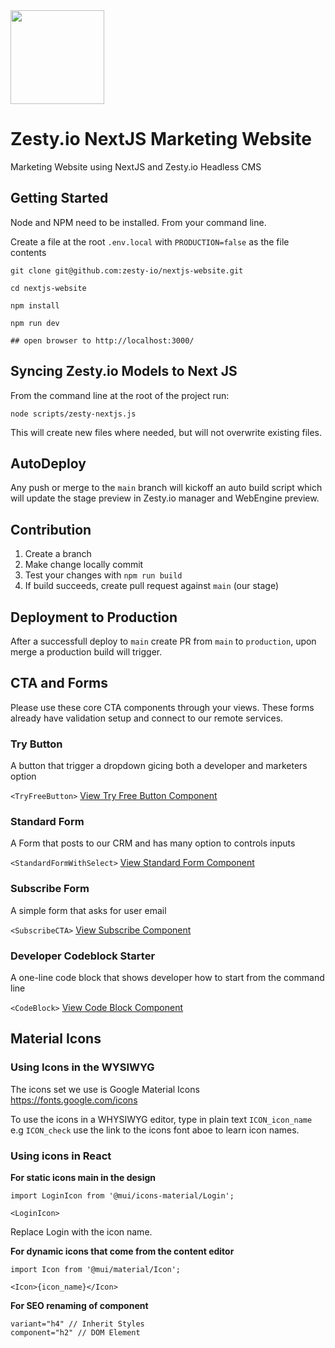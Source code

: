 <img src="https://brand.zesty.io/zesty-io-logo.svg" width="150">

# Zesty.io NextJS Marketing Website 

Marketing Website using NextJS and Zesty.io Headless CMS

## Getting Started

Node and NPM need to be installed. From your command line.

Create a file at the root `.env.local` with `PRODUCTION=false` as the file contents

```
git clone git@github.com:zesty-io/nextjs-website.git

cd nextjs-website

npm install

npm run dev

## open browser to http://localhost:3000/

```

## Syncing Zesty.io Models to Next JS

From the command line at the root of the project run:

```
node scripts/zesty-nextjs.js
```

This will create new files where needed, but will not overwrite existing files.

## AutoDeploy

Any push or merge to the `main` branch will kickoff an auto build script which will update the stage preview in Zesty.io manager and WebEngine preview.

## Contribution

1. Create a branch
2. Make change locally commit
3. Test your changes with `npm run build`
4. If build succeeds, create pull request against `main` (our stage)

## Deployment to Production

After a successfull deploy to `main` create PR from `main` to `production`, upon merge a production build will trigger.


## CTA and Forms

Please use these core CTA components through your views. These forms already have validation setup and connect to our remote services.

###  Try Button

A button that trigger a dropdown gicing both a developer and marketers option

`<TryFreeButton>` [View Try Free Button Component](src/components/cta/TryFreeButton.js)

###  Standard Form

A Form that posts to our CRM and has many option to controls inputs

`<StandardFormWithSelect>` [View Standard Form Component](src/components/cta/StandardFormWithSelect.js)

###  Subscribe Form

A simple form that asks for user email
 
`<SubscribeCTA>` [View Subscribe Component](src/components/cta/SubscribeCTA.js)

### Developer Codeblock Starter

A one-line code block that shows developer how to start from the command line

`<CodeBlock>` [View Code Block Component](src/components/cta/CodeBlock.js)

## Material Icons

### Using Icons in the WYSIWYG

The icons set we use is Google Material Icons https://fonts.google.com/icons

To use the icons in a WHYSIWYG editor, type in plain text `ICON_icon_name` e.g `ICON_check` use the link to the icons font aboe to learn icon names.

### Using icons in React

**For static icons main in the design**

```
import LoginIcon from '@mui/icons-material/Login';

<LoginIcon>
```

Replace Login with the icon name.

**For dynamic icons that come from the content editor**

```
import Icon from '@mui/material/Icon';

<Icon>{icon_name}</Icon>
```
**For SEO renaming of component**

```
variant="h4" // Inherit Styles
component="h2" // DOM Element


```
